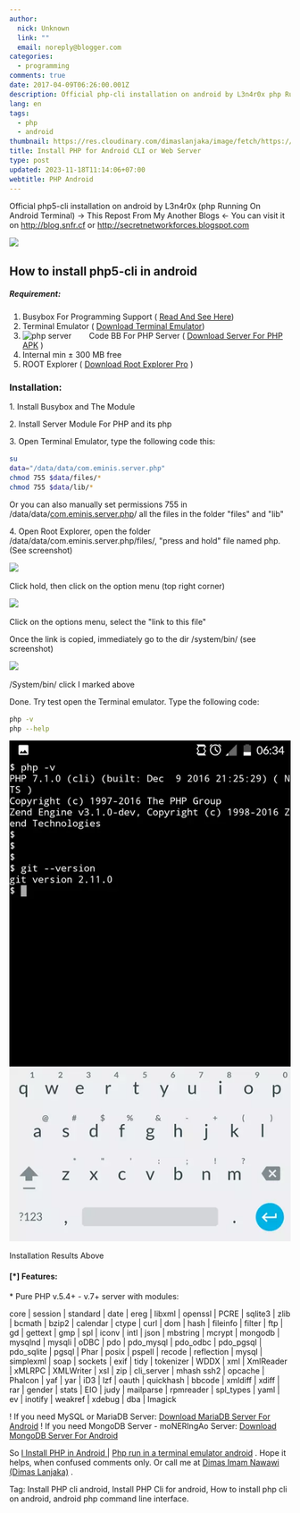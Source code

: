 ```yaml
---
author:
  nick: Unknown
  link: ""
  email: noreply@blogger.com
categories:
  - programming
comments: true
date: 2017-04-09T06:26:00.001Z
description: Official php-cli installation on android by L3n4r0x php Running On Android Terminal -> How to install php5-cli in android <-
lang: en
tags:
  - php
  - android
thumbnail: https://res.cloudinary.com/dimaslanjaka/image/fetch/https://4.bp.blogspot.com/-3UATHL878wU/WKoXE11tarI/AAAAAAAAFAA/QhBnNJFo5QAiB4C04RKBG9zuFrP2Uhm4gCLcB/s1600/serverphp.jpg
title: Install PHP for Android CLI or Web Server
type: post
updated: 2023-11-18T11:14:06+07:00
webtitle: PHP Android
---
```


Official php5-cli installation on android by L3n4r0x (php Running On Android Terminal) -> This Repost From My Another Blogs <- You can visit it on http://blog.snfr.cf or http://secretnetworkforces.blogspot.com

![](https://res.cloudinary.com/dimaslanjaka/image/fetch/https://4.bp.blogspot.com/-3UATHL878wU/WKoXE11tarI/AAAAAAAAFAA/QhBnNJFo5QAiB4C04RKBG9zuFrP2Uhm4gCLcB/s1600/serverphp.jpg)

How to install php5-cli in android
----------------------------------

##### Requirement:

1.  Busybox For Programming Support ( [Read And See Here](https://secretnetworkforces.blogspot.co.id/2017/02/busybox-for-programming-support.html?m=1))
2.  Terminal Emulator ( [Download Terminal Emulator](http://android-terminal-emulator.id.uptodown.com/android/download&usg=ALkJrhgo7D4q5JlIuFygyeD5GzdN6lUkNw))
3.  ![php server](https://res.cloudinary.com/dimaslanjaka/image/fetch/https://pic.apk4fun.com/9c/de/13/com.esminis.server.php-92149-qr-code.png)        Code BB For PHP Server ( [Download Server For PHP APK](https://www12.zippyshare.com/v/ZfZ59Qkh/file.html) )
4.  Internal min ± 300 MB free
5.  ROOT Explorer ( [Download Root Explorer Pro](https://rootexplorer.co/wp-content/uploads/2016/11/Root-Explorer-4.0.5.apk) )



### Installation:

1\. Install Busybox and The Module

2\. Install Server Module For PHP and its php

3\. Open Terminal Emulator, type the following code this:



```bash
su
data="/data/data/com.eminis.server.php"
chmod 755 $data/files/*
chmod 755 $data/lib/*
```

Or you can also manually set permissions 755 in /data/data/[com.eminis.server.php](http://webmanajemen.com/search?q=com.eminis.server.php)/ all the files in the folder "files" and "lib"

4\. Open Root Explorer, open the folder /data/data/com.eminis.server.php/files/, "press and hold" file named php. (See screenshot)


[![](https://res.cloudinary.com/dimaslanjaka/image/fetch/https://3.bp.blogspot.com/-4Vxims5hNn0/WKoef7HN-QI/AAAAAAAAFAQ/mMoYicL08MoveNutmUxI0BCyLHPyOA3uACLcB/s1600/Screenshot_2017-02-09-07-28-29-picsay.png)](https://3.bp.blogspot.com/-4Vxims5hNn0/WKoef7HN-QI/AAAAAAAAFAQ/mMoYicL08MoveNutmUxI0BCyLHPyOA3uACLcB/s1600/Screenshot_2017-02-09-07-28-29-picsay.png)

Click hold, then click on the option menu (top right corner)



[![](https://res.cloudinary.com/dimaslanjaka/image/fetch/https://4.bp.blogspot.com/-qL_df_2RacQ/WKoeooYyN3I/AAAAAAAAFAU/mi7d1QL1JyAMaYaAgZxWUXIf0LmPI8HTgCLcB/s1600/Screenshot_2017-02-09-07-23-51-picsay.png)](https://4.bp.blogspot.com/-qL_df_2RacQ/WKoeooYyN3I/AAAAAAAAFAU/mi7d1QL1JyAMaYaAgZxWUXIf0LmPI8HTgCLcB/s1600/Screenshot_2017-02-09-07-23-51-picsay.png)

Click on the options menu, select the "link to this file"



Once the link is copied, immediately go to the dir /system/bin/ (see screenshot)



[![](https://res.cloudinary.com/dimaslanjaka/image/fetch/https://3.bp.blogspot.com/-TkMyPvubUss/WKofgR_YJZI/AAAAAAAAFAc/jnmWoy_Lv149VobN4CVyKrmbGKdKVCeCgCLcB/s1600/Screenshot_2017-02-09-07-24-10-picsay.png)](https://3.bp.blogspot.com/-TkMyPvubUss/WKofgR_YJZI/AAAAAAAAFAc/jnmWoy_Lv149VobN4CVyKrmbGKdKVCeCgCLcB/s1600/Screenshot_2017-02-09-07-24-10-picsay.png)

/System/bin/ click I marked above

Done. Try test open the Terminal emulator. Type the following code:

```bash
php -v
php --help
```


[![](instal-php-cli-pada-android-instalasi/terminal-preview.webp)](https://scontent-icn1-1.xx.fbcdn.net/v/t1.0-9/fr/cp0/e15/q65/16681945_1737945366535452_7911565320819698077_n.png.jpg?efg=eyJpIjoidCJ9&_nc_eui2=v1%3AAeHINJr_n4BocgCIOoIv5Of91PA65CcH0sY_WavQVXTlxnXFlUbfatL4PIoNcwX8LIVHwjq8xGa8zxSqvIS9x7GUrWL5COW0Tkat7Uv4LJs5rA&oh=ce40fc8acc02caf728a9956a95ad6b3e&oe=5939A832)

Installation Results Above


#### \[\*\] Features:

\* Pure PHP v.5.4+ - v.7+ server with modules:

core | session | standard | date | ereg | libxml | openssl | PCRE | sqlite3 | zlib | bcmath | bzip2 | calendar | ctype | curl | dom | hash | fileinfo | filter | ftp | gd | gettext | gmp | spl | iconv | intl | json | mbstring | mcrypt | mongodb | mysqlnd | mysqli | oDBC | pdo | pdo\_mysql | pdo\_odbc | pdo\_pgsql | pdo\_sqlite | pgsql | Phar | posix | pspell | recode | reflection | mysql | simplexml | soap | sockets | exif | tidy | tokenizer | WDDX | xml | XmlReader | xMLRPC | XMLWriter | xsl | zip | cli\_server | mhash ssh2 | opcache | Phalcon | yaf | yar | iD3 | lzf | oauth | quickhash | bbcode | xmldiff | xdiff | rar | gender | stats | EIO | judy | mailparse | rpmreader | spl\_types | yaml | ev | inotify | weakref | xdebug | dba | Imagick



! If you need MySQL or MariaDB Server: [Download MariaDB Server For Android](https://play.google.com/store/apps/details?id=com.esminis.server.mariadb)
! If you need MongoDB Server - moNERIngAo Server: [Download MongoDB Server For Android](https://play.google.com/store/apps/details?id=com.esminis.server.mongodb)

So [I Install PHP in Android |](https://google.nl/search?q=install+php-cli+L3n4r0x) [Php run in a terminal emulator android](https://google.tk/search?q=install+php-cli+L3n4r0x) . Hope it helps, when confused comments only. Or call me at [Dimas Imam Nawawi (Dimas Lanjaka)](https://fb.me/dimaslanjaka1) .

Tag: Install PHP cli android, Install PHP Cli for android, How to install php cli on android, android php command line interface.